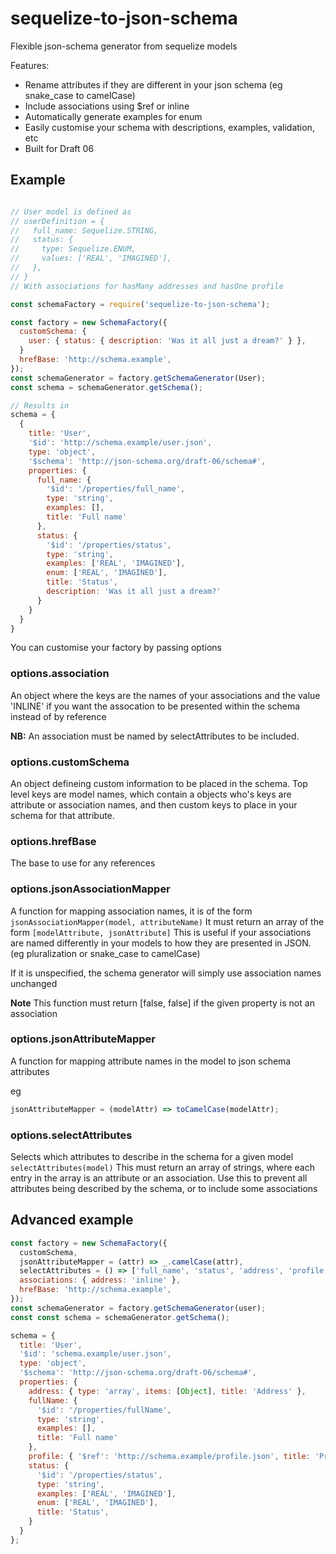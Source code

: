 # sequelize-to-json-schema
Flexible json-schema generator from sequelize models

Features:
* Rename attributes if they are different in your json schema (eg snake_case to camelCase)
* Include associations using $ref or inline
* Automatically generate examples for enum
* Easily customise your schema with descriptions, examples, validation, etc
* Built for Draft 06

## Example

```javascript

// User model is defined as
// userDefinition = {
//   full_name: Sequelize.STRING,
//   status: {
//     type: Sequelize.ENUM,
//     values: ['REAL', 'IMAGINED'],
//   },
// }
// With associations for hasMany addresses and hasOne profile

const schemaFactory = require('sequelize-to-json-schema');

const factory = new SchemaFactory({
  customSchema: {
    user: { status: { description: 'Was it all just a dream?' } },
  }
  hrefBase: 'http://schema.example',
});
const schemaGenerator = factory.getSchemaGenerator(User);
const schema = schemaGenerator.getSchema();

// Results in
schema = {
  {
    title: 'User',
    '$id': 'http://schema.example/user.json',
    type: 'object',
    '$schema': 'http://json-schema.org/draft-06/schema#',
    properties: {
      full_name: {
        '$id': '/properties/full_name',
        type: 'string',
        examples: [],
        title: 'Full name'
      },
      status: {
        '$id': '/properties/status',
        type: 'string',
        examples: ['REAL', 'IMAGINED'],
        enum: ['REAL', 'IMAGINED'],
        title: 'Status',
        description: 'Was it all just a dream?'
      }
    }
  }
}
```

You can customise your factory by passing options

### options.association
An object where the keys are the names of your associations and the value 'INLINE'
if you want the assocation to be presented within the schema instead of by reference

**NB:** An association must be named by selectAttributes to be included.

### options.customSchema
An object defineing custom information to be placed in the schema.
Top level keys are model names, which contain a objects who's keys are
attribute or association names, and then custom keys to place in your
schema for that attribute.

### options.hrefBase
The base to use for any references

### options.jsonAssociationMapper
A function for mapping association names, it is of the form `jsonAssociationMapper(model, attributeName)`
It must return an array of the form `[modelAttribute, jsonAttribute]`
This is useful if your associations are named differently in your models to how they
are presented in JSON. (eg pluralization or snake_case to camelCase)

If it is unspecified, the schema generator will simply use association names unchanged

**Note** This function must return [false, false] if the given property is not an association


### options.jsonAttributeMapper
A function for mapping attribute names in the model to json schema attributes

eg
```javascript
jsonAttributeMapper = (modelAttr) => toCamelCase(modelAttr);
```

### options.selectAttributes
Selects which attributes to describe in the schema for a given model
`selectAttributes(model)`
This must return an array of strings, where each entry in the array is an attribute
or an association.
Use this to prevent all attributes being described by the schema, or to include
some associations

## Advanced example

```javascript
const factory = new SchemaFactory({
  customSchema,
  jsonAttributeMapper = (attr) => _.camelCase(attr),
  selectAttributes = () => ['full_name', 'status', 'address', 'profile'],
  associations: { address: 'inline' },
  hrefBase: 'http://schema.example',
});
const schemaGenerator = factory.getSchemaGenerator(user);
const const schema = schemaGenerator.getSchema();

schema = {
  title: 'User',
  '$id': 'schema.example/user.json',
  type: 'object',
  '$schema': 'http://json-schema.org/draft-06/schema#',
  properties: {
    address: { type: 'array', items: [Object], title: 'Address' },
    fullName: {
      '$id': '/properties/fullName',
      type: 'string',
      examples: [],
      title: 'Full name'
    },
    profile: { '$ref': 'http://schema.example/profile.json', title: 'Profile' },
    status: {
      '$id': '/properties/status',
      type: 'string',
      examples: ['REAL', 'IMAGINED'],
      enum: ['REAL', 'IMAGINED'],
      title: 'Status',
    }
  }
};
```
